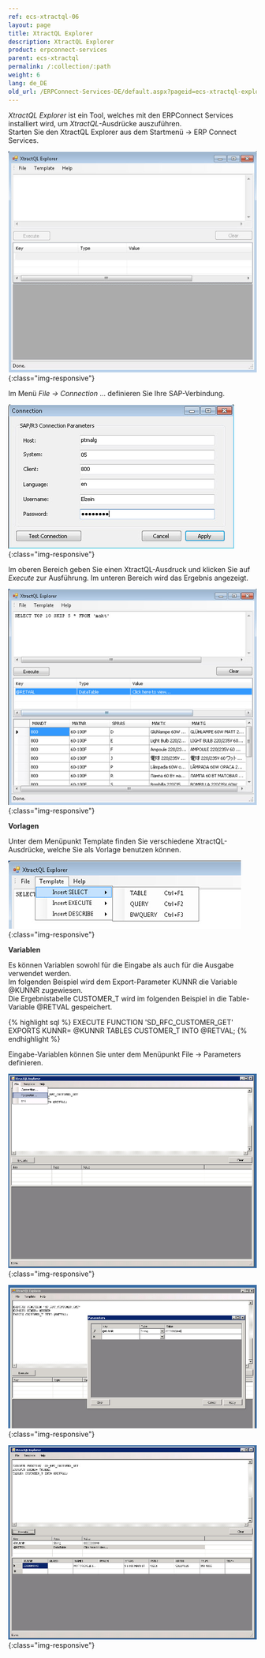 ```yaml
---
ref: ecs-xtractql-06
layout: page
title: XtractQL Explorer
description: XtractQL Explorer
product: erpconnect-services
parent: ecs-xtractql
permalink: /:collection/:path
weight: 6
lang: de_DE
old_url: /ERPConnect-Services-DE/default.aspx?pageid=ecs-xtractql-explorer
---
```


*XtractQL Explorer* ist ein Tool, welches mit den ERPConnect Services installiert wird, um *XtractQL*-Ausdrücke auszuführen.<br>
Starten Sie den XtractQL Explorer aus dem Startmenü -> ERP Connect Services.

![ECS-XtractQL-Explorer](/img/content/ECS-XtractQL-Explorer.png){:class="img-responsive"}

Im Menü *File -> Connection* ... definieren Sie Ihre SAP-Verbindung.

![ECS-XtractQL-SAP-Connection](/img/content/ECS-XtractQL-SAP-Connection.png){:class="img-responsive"}

Im oberen Bereich geben Sie einen XtractQL-Ausdruck und klicken Sie auf *Execute* zur Ausführung. Im unteren Bereich wird das Ergebnis angezeigt.

![ECS-XtractQL-Explorer-Table](/img/content/ECS-XtractQL-Explorer-Table.png){:class="img-responsive"}

**Vorlagen**

Unter dem Menüpunkt Template finden Sie verschiedene XtractQL-Ausdrücke, welche Sie als Vorlage benutzen können.

![ECS-XtractQL-Explorer-Template](/img/content/ECS-XtractQL-Explorer-Template.png){:class="img-responsive"}

**Variablen**

Es können Variablen sowohl für die Eingabe als auch für die Ausgabe verwendet werden.<br>
Im folgenden Beispiel wird dem Export-Parameter KUNNR die Variable @KUNNR zugewiesen.<br>
Die Ergebnistabelle CUSTOMER_T  wird im folgenden Beispiel in die Table-Variable @RETVAL gespeichert.<br>

{% highlight sql %}
EXECUTE FUNCTION 'SD_RFC_CUSTOMER_GET' 
EXPORTS KUNNR= @KUNNR 
TABLES CUSTOMER_T INTO @RETVAL;
{% endhighlight %}

Eingabe-Variablen können Sie unter dem Menüpunkt File -> Parameters  definieren.

![ECS-XtractQL-Explorer-Menu](/img/content/ECS-XtractQL-Explorer-Menu.png){:class="img-responsive"}

![ECS-XtractQL-Explorer-Function-Parameter](/img/content/ECS-XtractQL-Explorer-Function-Parameter.png){:class="img-responsive"}

![ECS-XtractQL-Explorer-Function](/img/content/ECS-XtractQL-Explorer-Function.png){:class="img-responsive"}

